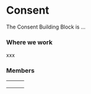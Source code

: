 # Consent

The Consent Building Block is ...

### Where we work

xxx

### Members

|   |   |   |
| - | - | - |
|   |   |   |
|   |   |   |
|   |   |   |
